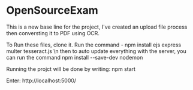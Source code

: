 # OpenSourceExam
This is a new base line for the project, I've created an upload file process then conversting it to PDF using OCR.


To Run these files, clone it.
Run the command - npm install ejs express multer tesseract.js \n
then to auto update everything with the server, you can run the command
npm install --save-dev nodemon


Running the projct will be done by writing:
npm start

Enter: http://localhost:5000/



